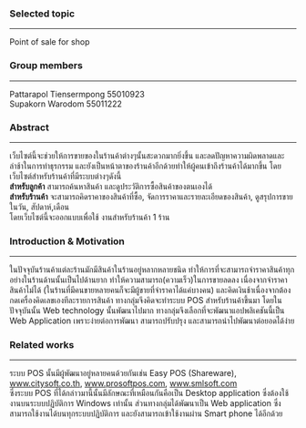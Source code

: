 ### Selected topic   ###
---
Point of sale for shop
### Group members ###
---
Pattarapol Tiensermpong 55010923  
Supakorn   Warodom      55011222

### Abstract ###
---
เว็บไซต์นี้จะช่วยให้การขายของในร้านค้าต่างๆนั้นสะดวกมากยิ่งขึ้น และลดปัญหาความผิดพลาดและล่าช้าในการทำธุรกรรม และยังเป็นหน้าตาของร้านค้าอีกด้วยทำให้ผู้คนเข้าถึงร้านค้าได้มากขึ้น โดยเว็บไซต์สำหรับร้านค้าที่มีระบบต่างๆดังนี้  
**สำหรับลูกค้า** สามารถค้นหาสินค้า และดูประวัติการซื้อสินค้าของตนเองได้  
**สำหรับร้านค้า** จะสามารถคิดราคาของสินค้าที่ซื้อ, จัดการราคาและรายละเอียดของสินค้า, ดูสรุปการขายในวัน, สัปดาห์,เดือน  
โดยเว็บไซต์นี้จะออกแบบเพื่อใช้ งานสำหรับร้านค้า 1 ร้าน
  
### Introduction & Motivation ###
---
ในปัจจุบันร้านค้าแต่ละร้านมักมีสินค้าในร้านอยู่หลากหลายชนิด ทำให้การที่จะสามารถจำราคาสินค้าทุกอย่างในร้านด้านนั้นเป็นไปด้านยาก ทำให้ความสามารถ(ความเร็ว)ในการขายลดลง เนื่องจากจำราคาสินค้าไม่ได้ (ในร้านที่มีคนขายหลายคนก็จะมีผู้ขายที่จำราคาได้แค่บางคน) และคิดเงินช้าเนื่องจากต้องกดเครื่องคิดเลขเองทีละรายการสินค้า ทางกลุ่มจึงคิดจะทำระบบ POS สำหรับร้านค้าขึ้นมา โดยในปัจจุบันนั้น Web technology นั้นพัฒนาไปมาก ทางกลุ่มจึงเลือกที่จะพัฒนาแอปพลิเคชันนี้เป็น Web Application เพราะง่ายต่อการพัฒนา สามารถปรับปรุง และสามารถนำไปพัฒนาต่อยอดได้ง่าย

### Related works ###
---
ระบบ POS นั้นมีผู้พัฒนาอยู่หลายคนด้วยกันเช่น
Easy POS (Shareware), www.citysoft.co.th, www.prosoftpos.com, www.smlsoft.com  
ซึ่งระบบ POS ที่ได้กล่าวมานี้นั้นมีลักษณะที่เหมือนกันคือเป็น Desktop application ซึ่งต้องใช้งานบนระบบปฏิบัติการ Windows เท่านั้น ส่วนทางกลุ่มได้พัฒนาเป็น Web application ซึ่งสามารถใช้งานได้บนทุกระบบปฏิบัติการ และยังสามารถเข้าใช้งานผ่าน Smart phone ได้อีกด้วย
